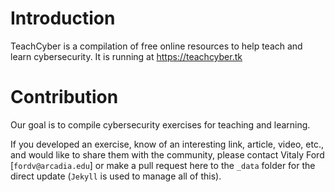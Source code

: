 # Introduction

TeachCyber is a compilation of free online resources to help teach and learn cybersecurity. It is running at https://teachcyber.tk

# Contribution

Our goal is to compile cybersecurity exercises for teaching and learning.

If you developed an exercise, know of an interesting link, article, video, etc., and would like to share them with the community, please contact Vitaly Ford [`fordv@arcadia.edu`] or make a pull request here to the `_data` folder for the direct update (`Jekyll` is used to manage all of this).

